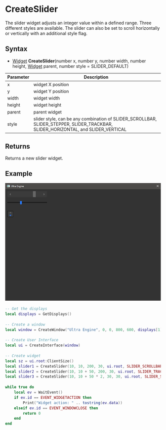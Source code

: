 # CreateSlider

The slider widget adjusts an integer value within a defined range. Three different styles are available. The slider can also be set to scroll horizontally or vertically with an additional style flag.

## Syntax

- [Widget](Widget.md) **CreateSlider**(number x, number y, number width, number height, [Widget](Widget.md) parent, number style = SLIDER_DEFAULT)

| Parameter | Description |
| --- | --- |
| x | widget X position |
| y | widget Y position |
| width | widget width |
| height | widget height |
| parent | parent widget |
| style | slider style, can be any combination of SLIDER_SCROLLBAR, SLIDER_STEPPER, SLIDER_TRACKBAR, SLIDER_HORIZONTAL, and SLIDER_VERTICAL |

## Returns

Returns a new slider widget.

## Example

![CreateSlider](https://github.com/Leadwerks/Documentation/raw/master/Images/CreateSlider.png)

```lua
-- Get the displays
local displays = GetDisplays()

-- Create a window
local window = CreateWindow("Ultra Engine", 0, 0, 800, 600, displays[1])

-- Create User Interface
local ui = CreateInterface(window)

-- Create widget
local sz = ui.root:ClientSize()
local slider1 = CreateSlider(10, 10, 200, 30, ui.root, SLIDER_SCROLLBAR)
local slider2 = CreateSlider(10, 10 + 50, 200, 30, ui.root, SLIDER_TRACKBAR)
local slider3 = CreateSlider(10, 10 + 50 * 2, 30, 30, ui.root, SLIDER_STEPPER | SLIDER_VERTICAL)

while true do
    local ev = WaitEvent()
    if ev.id == EVENT_WIDGETACTION then
        Print("Widget action: " .. tostring(ev.data))
    elseif ev.id == EVENT_WINDOWCLOSE then
        return 0
    end
end
```

